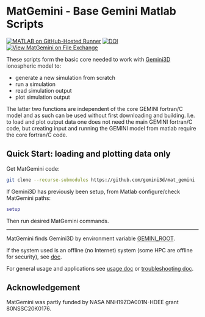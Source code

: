 # MatGemini - Base Gemini Matlab Scripts

[![MATLAB on GitHub-Hosted Runner](https://github.com/gemini3d/mat_gemini/actions/workflows/ci.yml/badge.svg)](https://github.com/gemini3d/mat_gemini/actions/workflows/ci.yml)
[![DOI](https://zenodo.org/badge/246748210.svg)](https://zenodo.org/badge/latestdoi/246748210)
[![View MatGemini on File Exchange](https://www.mathworks.com/matlabcentral/images/matlab-file-exchange.svg)](https://www.mathworks.com/matlabcentral/fileexchange/78676-matgemini)

These scripts form the basic core needed to work with
[Gemini3D](https://github.com/gemini3d/gemini3d)
ionospheric model to:

* generate a new simulation from scratch
* run a simulation
* read simulation output
* plot simulation output

The latter two functions are independent of the core GEMINI fortran/C model and as such can be used without first downloading and building.  I.e. to load and plot output data one does not need the main GEMINI fortran/C code, but creating input and running the GEMINI model from matlab require the core fortran/C code.

## Quick Start:  loading and plotting data only

Get MatGemini code:

```sh
git clone --recurse-submodules https://github.com/gemini3d/mat_gemini
```

If Gemini3D has previously been setup, from Matlab configure/check MatGemini paths:

```matlab
setup
```

Then run desired MatGemini commands.

---

MatGemini finds Gemini3D by environment variable [GEMINI_ROOT](./docs/env.md).

If the system used is an offline (no Internet) system (some HPC are offline for security), see [doc](./docs/package.md).

For general usage and applications see [usage doc](./docs/usage.md) or
[troubleshooting doc](./docs/troubleshoot.md).

## Acknowledgement

MatGemini was partly funded by NASA NNH19ZDA001N-HDEE grant 80NSSC20K0176.
